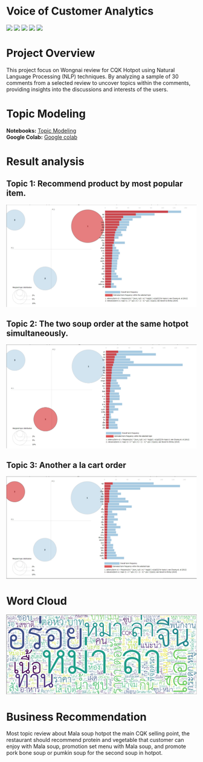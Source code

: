 # Voice of Customer Analytics
[![](https://img.shields.io/badge/-Topic--Modeling-orange)](#) [![](https://img.shields.io/badge/-NLP-orange)](#) [![](https://img.shields.io/badge/-Python-green)](#) [![](https://img.shields.io/badge/-Google--Colab-green)](#) [![](https://img.shields.io/badge/-student-blue)](#)

# Project Overview
This project focus on Wongnai review for CQK Hotpot using Natural Language Processing (NLP) techniques. By analyzing a sample of 30 comments from a selected review to uncover topics within the comments, providing insights into the discussions and interests of the users.

# Topic Modeling
**Notebooks:** [Topic Modeling](./Review_CQK_NLP.ipynb)  
**Google Colab:** [Google colab](https://colab.research.google.com/drive/1-JJyuCzIB-OlCsxC3YES1FwtYvJmjrST)

# Result analysis
## Topic 1: Recommend product by most popular item.
![Topic1](CQK_Kmeans_1.jpg) 

## Topic 2: The two soup order at the same hotpot simultaneously.
![Topic2](CQK_Kmeans_2.jpg) 

## Topic 3: Another a la cart order
![Topic3](CQK_Kmeans_3.jpg) 

# Word Cloud
![img](CQK_WordCloud.jpg) 

# Business Recommendation
Most topic review about Mala soup hotpot the main CQK selling point, the restaurant should recommend protein and vegetable that customer can enjoy with Mala soup, promotion set menu with Mala soup, and promote pork bone soup or pumkin soup for the second soup in hotpot.
